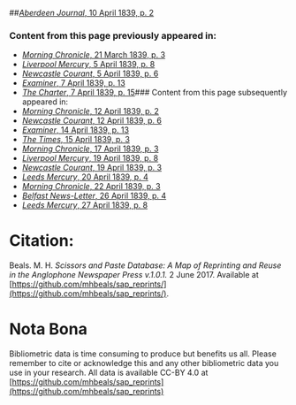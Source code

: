##[*Aberdeen Journal*, 10 April 1839, p. 2](https://mhbeals.github.io/sap_html/Aberdeen-Journal/Aberdeen-Journal-10-April-1839-p-2)

### Content from this page previously appeared in:
+ [*Morning Chronicle*, 21 March 1839, p. 3](https://mhbeals.github.io/sap_html/Morning-Chronicle/Morning-Chronicle-21-March-1839-p-3)
+ [*Liverpool Mercury*, 5 April 1839, p. 8](https://mhbeals.github.io/sap_html/Liverpool-Mercury/Liverpool-Mercury-5-April-1839-p-8)
+ [*Newcastle Courant*, 5 April 1839, p. 6](https://mhbeals.github.io/sap_html/Newcastle-Courant/Newcastle-Courant-5-April-1839-p-6)
+ [*Examiner*, 7 April 1839, p. 13](https://mhbeals.github.io/sap_html/Examiner/Examiner-7-April-1839-p-13)
+ [*The Charter*, 7 April 1839, p. 15](https://mhbeals.github.io/sap_html/The-Charter/The-Charter-7-April-1839-p-15)### Content from this page subsequently appeared in:
+ [*Morning Chronicle*, 12 April 1839, p. 2](https://mhbeals.github.io/sap_html/Morning-Chronicle/Morning-Chronicle-12-April-1839-p-2)
+ [*Newcastle Courant*, 12 April 1839, p. 6](https://mhbeals.github.io/sap_html/Newcastle-Courant/Newcastle-Courant-12-April-1839-p-6)
+ [*Examiner*, 14 April 1839, p. 13](https://mhbeals.github.io/sap_html/Examiner/Examiner-14-April-1839-p-13)
+ [*The Times*, 15 April 1839, p. 3](https://mhbeals.github.io/sap_html/The-Times/The-Times-15-April-1839-p-3)
+ [*Morning Chronicle*, 17 April 1839, p. 3](https://mhbeals.github.io/sap_html/Morning-Chronicle/Morning-Chronicle-17-April-1839-p-3)
+ [*Liverpool Mercury*, 19 April 1839, p. 8](https://mhbeals.github.io/sap_html/Liverpool-Mercury/Liverpool-Mercury-19-April-1839-p-8)
+ [*Newcastle Courant*, 19 April 1839, p. 3](https://mhbeals.github.io/sap_html/Newcastle-Courant/Newcastle-Courant-19-April-1839-p-3)
+ [*Leeds Mercury*, 20 April 1839, p. 4](https://mhbeals.github.io/sap_html/Leeds-Mercury/Leeds-Mercury-20-April-1839-p-4)
+ [*Morning Chronicle*, 22 April 1839, p. 3](https://mhbeals.github.io/sap_html/Morning-Chronicle/Morning-Chronicle-22-April-1839-p-3)
+ [*Belfast News-Letter*, 26 April 1839, p. 4](https://mhbeals.github.io/sap_html/Belfast-News-Letter/Belfast-News-Letter-26-April-1839-p-4)
+ [*Leeds Mercury*, 27 April 1839, p. 8](https://mhbeals.github.io/sap_html/Leeds-Mercury/Leeds-Mercury-27-April-1839-p-8)
                    
# Citation: 

Beals. M. H. *Scissors and Paste Database: A Map of Reprinting and Reuse in the Anglophone Newspaper Press v.1.0.1.* 2 June 2017. Available at [https://github.com/mhbeals/sap_reprints/](https://github.com/mhbeals/sap_reprints/). 
                    
# Nota Bona

Bibliometric data is time consuming to produce but benefits us all. Please remember to cite or acknowledge this and any other bibliometric data you use in your research. All data is available CC-BY 4.0 at [https://github.com/mhbeals/sap_reprints](https://github.com/mhbeals/sap_reprints)